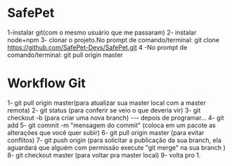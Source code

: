 # SafePet
1-instalar git(com o mesmo usuário que me passaram)
2- instalar node+npm
3- clonar o projeto.No prompt de comando/terminal: git clone https://github.com/SafePet-Devs/SafePet.git
4 -No prompt de comando/terminal: git pull origin master 

# Workflow Git

1- git pull origin master(para atualizar sua master local com a master remota)
2- git status (para conferir se veio o que deveria vir)
3- git checkout -b <nome-da-branch> (para criar uma nova branch)
--- depois de programar...
4- git add <arquivos-que-alterou-e-quer-adicionar-ao-commit>
5- git commit -m "mensagem do commit" (coloca em um pacote as alterações que você quer subir)
6- git pull origin master (para evitar conflitos)
7- git push origin <nome-da-branch> (para solicitar a publicação da sua branch, ela aguardará que alguém com permissão execute "git merge" na sua branch )
8- git checkout master (para voltar pra master local)
9- volta pro 1.